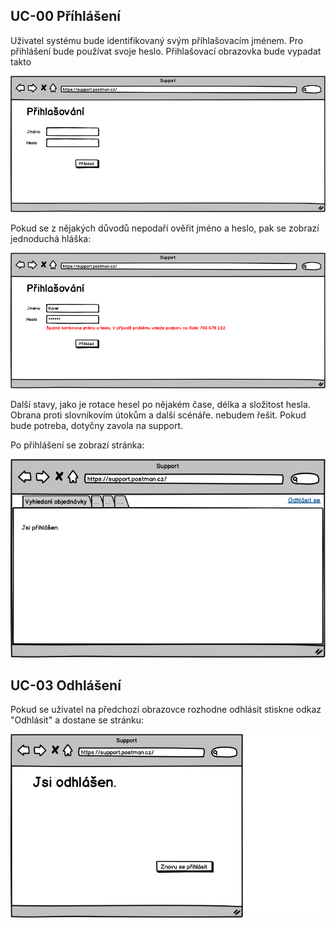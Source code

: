 ## <a name="UC-00"></a>UC-00 Příhlášení

Uživatel systému bude identifikovaný svým  přihlašovacím jménem. Pro přihlášení bude používat svoje heslo. Přihlašovací obrazovka bude vypadat takto

![Přihlašovací obrazovka](./uc-00-1.png "Přihlašovací obrazovka")
 
Pokud se z nějakých důvodů nepodaří ověřit jméno a heslo, pak se zobrazí jednoduchá hláška:
   
![Přihlašovací obrazovka - nastala chyba](./uc-00-2.png "Přihlašovací obrazovka - nastala chyba")

Další stavy, jako je rotace hesel po nějakém čase, délka a složitost hesla. Obrana proti slovníkovím útokům a další scénáře. nebudem řešit. Pokud bude potreba, dotyčny zavola na support.

Po přihlášení se zobrazí stránka:
   
![Uvítací obrazovka](./uc-00-3.png "Uvítací obrazovka")

## <a name="UC-03"></a>UC-03 Odhlášení

Pokud se uživatel na předchozí obrazovce rozhodne odhlásit stiskne odkaz "Odhlásit" a dostane se stránku:

![Jste odhlášen](./uc-03-1.png "Jste odhlášen")




